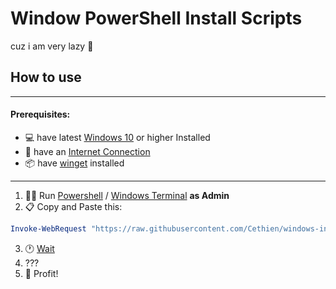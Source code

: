 # Window PowerShell Install Scripts

cuz i am very lazy :shrug:

## How to use

---

#### Prerequisites:

- :computer: have latest [Windows 10](https://de.wikipedia.org/wiki/Microsoft_Windows_10) or higher Installed
- :signal_strength: have an [Internet Connection](https://www.wikihow.com/Connect-to-the-Internet)
- :package: have [winget](https://github.com/microsoft/winget-cli) installed

---

1. :man_technologist: Run [Powershell](https://de.wikipedia.org/wiki/PowerShell) / [Windows Terminal](https://www.microsoft.com/de-de/p/windows-terminal/9n0dx20hk701?activetab=pivot:overviewtab) **as Admin**
2. :clipboard: Copy and Paste this:

```powershell
Invoke-WebRequest "https://raw.githubusercontent.com/Cethien/windows-install-scripts/main/setup.ps1" | Invoke-Expression
```

3. :clock1: [Wait](https://www.wikihow.com/Wait-Patiently)
4. ???
5. :birthday: Profit!
